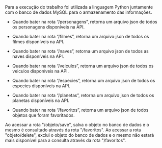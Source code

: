 Para a execução do trabalho foi utilizada a linguagem Python juntamente com o banco de dados MySQL para o armazenamento das informações.

- Quando bater na rota “/personagens”, retorna um arquivo json de todos os personagens disponíveis na API.
  
- Quando bater na rota “/filmes”, retorna um arquivo json de todos os filmes disponíveis na API.
  
- Quando bater na rota “/naves”, retorna um arquivo json de todos as naves disponíveis na API.
  
- Quando bater na rota “/veiculos”, retorna um arquivo json de todos os veiculos disponíveis na API.
  
- Quando bater na rota “/especies”, retorna um arquivo json de todos os especies disponíveis na API.
  
- Quando bater na rota “/planetas”, retorna um arquivo json de todos os planetas disponíveis na API.
  
- Quando bater na rota “/favoritos”, retorna um arquivo json de todos objetos que foram favoritados.

Ao acessar a rota "/objeto/save", salva o objeto no banco de dados e o mesmo é consultado através da rota "/favoritos".
Ao acessar a rota "objeto/delete", exclui o objeto do banco de dados e o mesmo não estará mais disponível para a consulta através da rota "/favoritos".
